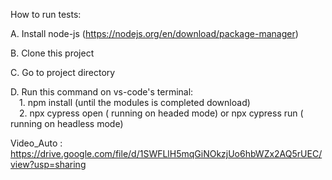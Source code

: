How to run tests:</br>

A. Install node-js (https://nodejs.org/en/download/package-manager) </br>

B. Clone this project </br>

C. Go to project directory </br>

D. Run this command on vs-code's terminal: </br>
        &emsp;1. npm install (until the modules is completed download) </br>
        &emsp;2. npx cypress open ( running on headed mode) or npx cypress run ( running on headless mode) </br>

Video_Auto : </br>
https://drive.google.com/file/d/1SWFLlH5mqGiNOkzjUo6hbWZx2AQ5rUEC/view?usp=sharing
